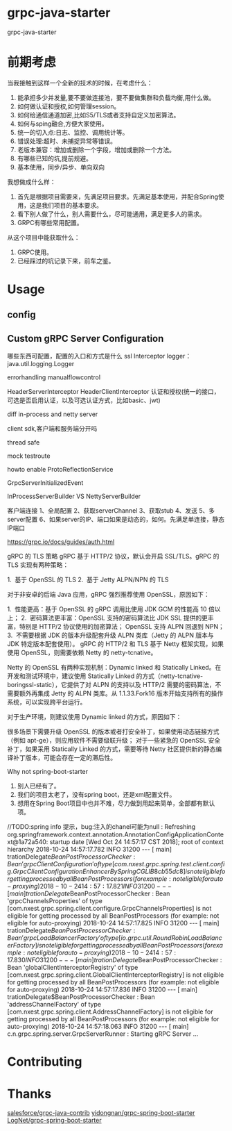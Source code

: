 # grpc-java-starter
grpc-java-starter

# 前期考虑
当我接触到这样一个全新的技术的时候，在考虑什么：
1. 能承担多少并发量,要不要做连接池，要不要做集群和负载均衡,用什么做。
2. 如何做认证和授权,如何管理session。
3. 如何给通信通道加密,比如S5/TLS或者支持自定义加密算法。
4. 如何与sping融合,方便大家使用。
5. 统一的切入点:日志、监控、调用统计等。
6. 错误处理:超时、未捕捉异常等错误。
7. 老版本兼容：增加或删除一个字段，增加或删除一个方法。
8. 有哪些已知的坑,提前规避。
9. 基本使用，同步/异步、单向双向

我想做成什么样：
1. 首先是根据项目需要来，先满足项目要求。先满足基本使用，并配合Spring使用，这是我们项目的基本要求。
2. 看下别人做了什么，别人需要什么，尽可能通用，满足更多人的需求。
3. GRPC有哪些常用配置。

从这个项目中能获取什么：
1. GRPC使用。
2. 已经踩过的坑记录下来，前车之鉴。


# Usage

## config
## Custom gRPC Server Configuration

哪些东西可配置，配置的入口和方式是什么
ssl
Interceptor
logger：java.util.logging.Logger


errorhandling
manualflowcontrol

HeaderServerInterceptor
HeaderClientInterceptor
认证和授权(统一的接口，可选是否启用认证，以及可选认证方式，比如basic、jwt)

diff in-process and netty server

client sdk,客户端和服务端分开吗

thread safe

mock testroute

howto enable ProtoReflectionService

GrpcServerInitializedEvent

InProcessServerBuilder VS NettyServerBuilder


客户端连接
1、全局配置
2、获取serverChannel
3、获取stub
4、发送
5、多server配置
6、如果server的IP、端口如果是动态的，如何。先满足单连接，静态IP端口


https://grpc.io/docs/guides/auth.html

gRPC 的 TLS 策略
gRPC 基于 HTTP/2 协议，默认会开启 SSL/TLS。gRPC 的 TLS 实现有两种策略：

1.  基于 OpenSSL 的 TLS
2.  基于 Jetty ALPN/NPN 的 TLS

对于非安卓的后端 Java 应用，gRPC 强烈推荐使用 OpenSSL，原因如下：

1.  性能更高：基于 OpenSSL 的 gRPC 调用比使用 JDK GCM 的性能高 10 倍以上；
2.  密码算法更丰富：OpenSSL 支持的密码算法比 JDK SSL 提供的更丰富，特别是 HTTP/2 协议使用的加密算法；
OpenSSL 支持 ALPN 回退到 NPN；
3.  不需要根据 JDK 的版本升级配套升级 ALPN 类库（Jetty 的 ALPN 版本与 JDK 特定版本配套使用）。
gRPC 的 HTTP/2 和 TLS 基于 Netty 框架实现，如果使用 OpenSSL，则需要依赖 Netty 的 netty-tcnative。


Netty 的 OpenSSL 有两种实现机制：Dynamic linked 和 Statically Linked。在开发和测试环境中，建议使用 Statically Linked 的方式（netty-tcnative-boringssl-static），它提供了对 ALPN 的支持以及 HTTP/2 需要的密码算法，不需要额外再集成 Jetty 的 ALPN 类库。从 1.1.33.Fork16 版本开始支持所有的操作系统，可以实现跨平台运行。

对于生产环境，则建议使用 Dynamic linked 的方式，原因如下：

很多场景下需要升级 OpenSSL 的版本或者打安全补丁，如果使用动态链接方式（例如 apt-ge），则应用软件不需要级联升级；
对于一些紧急的 OpenSSL 安全补丁，如果采用 Statically Linked 的方式，需要等待 Netty 社区提供新的静态编译补丁版本，可能会存在一定的滞后性。



Why not spring-boot-starter
1. 别人已经有了。
2. 我们的项目太老了，没有spring boot，还是xml配置文件。
3. 想用在Spring Boot项目中也并不难，尽力做到用起来简单，全部都有默认项。


//TODO:spring info 提示，bug:注入的chanel可能为null
 : Refreshing org.springframework.context.annotation.AnnotationConfigApplicationContext@1a72a540: startup date [Wed Oct 24 14:57:17 CST 2018]; root of context hierarchy
2018-10-24 14:57:17.782  INFO 31200 --- [           main] trationDelegate$BeanPostProcessorChecker : Bean 'grpcClientConfiguration' of type [com.nxest.grpc.spring.test.client.config.GrpcClientConfiguration$$EnhancerBySpringCGLIB$$8cb55dc8] is not eligible for getting processed by all BeanPostProcessors (for example: not eligible for auto-proxying)
2018-10-24 14:57:17.821  INFO 31200 --- [           main] trationDelegate$BeanPostProcessorChecker : Bean 'grpcChannelsProperties' of type [com.nxest.grpc.spring.client.configure.GrpcChannelsProperties] is not eligible for getting processed by all BeanPostProcessors (for example: not eligible for auto-proxying)
2018-10-24 14:57:17.825  INFO 31200 --- [           main] trationDelegate$BeanPostProcessorChecker : Bean 'grpcLoadBalancerFactory' of type [io.grpc.util.RoundRobinLoadBalancerFactory] is not eligible for getting processed by all BeanPostProcessors (for example: not eligible for auto-proxying)
2018-10-24 14:57:17.830  INFO 31200 --- [           main] trationDelegate$BeanPostProcessorChecker : Bean 'globalClientInterceptorRegistry' of type [com.nxest.grpc.spring.client.GlobalClientInterceptorRegistry] is not eligible for getting processed by all BeanPostProcessors (for example: not eligible for auto-proxying)
2018-10-24 14:57:17.836  INFO 31200 --- [           main] trationDelegate$BeanPostProcessorChecker : Bean 'addressChannelFactory' of type [com.nxest.grpc.spring.client.AddressChannelFactory] is not eligible for getting processed by all BeanPostProcessors (for example: not eligible for auto-proxying)
2018-10-24 14:57:18.063  INFO 31200 --- [           main] c.n.grpc.spring.server.GrpcServerRunner  : Starting gRPC Server ...


# Contributing

# Thanks

[salesforce/grpc-java-contrib](https://github.com/salesforce/grpc-java-contrib)
[yidongnan/grpc-spring-boot-starter](https://github.com/yidongnan/grpc-spring-boot-starter)
[LogNet/grpc-spring-boot-starter](https://github.com/LogNet/grpc-spring-boot-starter)
